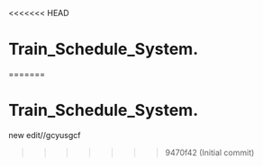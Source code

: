 <<<<<<< HEAD
# Train_Schedule_System.
=======
# Train_Schedule_System.
new edit//gcyusgcf
>>>>>>> 9470f42 (Initial commit)
